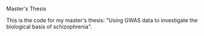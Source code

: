 Master's Thesis

This is the code for my master's thesis: "Using GWAS data to investigate the biological basis of schizophrenia".
